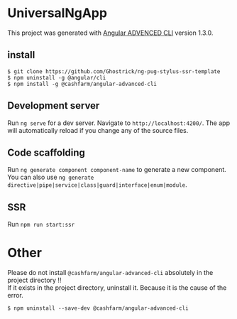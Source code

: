 # UniversalNgApp

This project was generated with [Angular ADVENCED CLI](https://github.com/cashfarm/angular-advanced-cli) version 1.3.0.

## install
```
$ git clone https://github.com/Ghostrick/ng-pug-stylus-ssr-template
$ npm uninstall -g @angular/cli
$ npm install -g @cashfarm/angular-advanced-cli
```

## Development server

Run `ng serve` for a dev server. Navigate to `http://localhost:4200/`. The app will automatically reload if you change any of the source files.

## Code scaffolding

Run `ng generate component component-name` to generate a new component. You can also use `ng generate directive|pipe|service|class|guard|interface|enum|module`.

## SSR

Run `npm run start:ssr`

# Other

Please do not install `@cashfarm/angular-advanced-cli` absolutely in the project directory !!<br>
If it exists in the project directory, uninstall it. Because it is the cause of the error.

```
$ npm uninstall --save-dev @cashfarm/angular-advanced-cli
```
